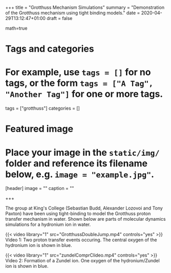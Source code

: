 +++
title = "Grotthuss Mechanism Simulations"
summary = "Demonstration of the Grotthuss mechanism using tight binding models."
date = 2020-04-29T13:12:47+01:00
draft = false

math=true

# Tags and categories
# For example, use `tags = []` for no tags, or the form `tags = ["A Tag", "Another Tag"]` for one or more tags.
tags = ["grotthuss"]
categories = []

# Featured image
# Place your image in the `static/img/` folder and reference its filename below, e.g. `image = "example.jpg"`.
[header]
image = ""
caption = ""

+++

The group at King's College (Sebastian Budd, Alexander Lozovoi and Tony Paxton) have been using tight-binding to model the Grotthuss proton transfer mechanism in water. Shown below are parts of molecular dynamics simulations for a hydronium ion in water.

{{< video library="1" src="GrotthussDoubleJump.mp4" controls="yes" >}}
Video 1: Two proton transfer events occuring. The central oxygen of the hydronium ion is shown in blue.

{{< video library="1" src="zundelComprClideo.mp4" controls="yes" >}}
Video 2: Formation of a Zundel ion. One oxygen of the hydronium/Zundel ion is shown in blue.



